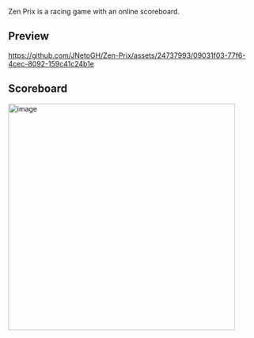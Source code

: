 Zen Prix is a racing game with an online scoreboard.

## Preview
https://github.com/JNetoGH/Zen-Prix/assets/24737993/09031f03-77f6-4cec-8092-159c41c24b1e

## Scoreboard
<img width="458" alt="image" src="https://github.com/JNetoGH/Zen-Prix-Online-Racing-Game/assets/24737993/841dd916-7132-479b-a2cf-fd01f4d0ce04">

